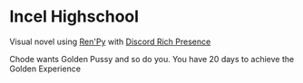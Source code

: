 # Incel Highschool

Visual novel using [Ren'Py](https://www.renpy.org/) with [Discord Rich Presence](https://github.com/k3rn31p4nic/discoIPC) 

Chode wants Golden Pussy and so do you. You have 20 days to achieve the Golden Experience
